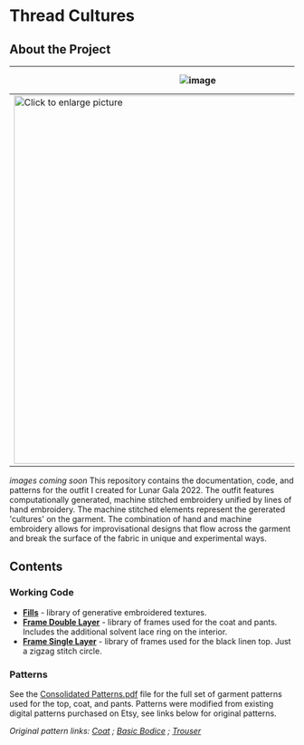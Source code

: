 # Thread Cultures

## About the Project

|![image](https://drive.google.com/uc?export=view&id=1D45cq2MjNhLYnHj9wUVho-mJ3_NZT9wl)               |  ![image](https://drive.google.com/uc?export=view&id=1913oZeBZPBNiUuk8gu3ZSbLBA2l_VQtG)                        |       
|----------------|-------------------------------|
|<a href="https://drive.google.com/uc?export=view&id=1D45cq2MjNhLYnHj9wUVho-mJ3_NZT9wl"><img src="https://drive.google.com/uc?export=view&id=1D45cq2MjNhLYnHj9wUVho-mJ3_NZT9wl" style="width: 650px; max-width: 100%; height: auto" title="Click to enlarge picture" />||

*images coming soon*
This repository contains the documentation, code, and patterns for the outfit I created for Lunar Gala 2022. The outfit features computationally generated, machine stitched embroidery unified by lines of hand embroidery. The machine stitched elements represent the gererated 'cultures' on the garment. The combination of hand and machine embroidery allows for improvisational designs that flow across the garment and break the surface of the fabric in unique and experimental ways.


## Contents
### Working Code
- **[Fills](https://github.com/DavidBPerry/Thread-Cultures_LG-2022/tree/main/WorkingCode/FILLS)** - library of generative embroidered textures. 
- **[Frame Double Layer](https://github.com/DavidBPerry/Thread-Cultures_LG-2022/tree/main/WorkingCode/FRAME_DoubleLayer)** - library of frames used for the coat and pants. Includes the additional solvent lace ring on the interior. 
- **[Frame Single Layer](https://github.com/DavidBPerry/Thread-Cultures_LG-2022/tree/main/WorkingCode/FRAME_SingleLayer)** - library of frames used for the black linen top. Just a zigzag stitch circle.

### Patterns
See the [Consolidated Patterns.pdf](https://github.com/DavidBPerry/Thread-Cultures_LG-2022/blob/main/Patterns/ConsolidatedPatterns.pdf) file for the full set of garment patterns used for the top, coat, and pants. Patterns were modified from existing digital patterns purchased on Etsy, see links below for original patterns.

 *Original pattern links: [Coat](https://www.etsy.com/listing/474777116/pdf-sewing-pattern-women-straight-cut?ref=yr_purchases) ; [Basic Bodice](https://www.etsy.com/listing/963966118/womens-basic-bodice-blocks-size-2-14?ref=yr_purchases) ; [Trouser](https://www.etsy.com/listing/1141542434/womens-basic-trouser-block-size-2-14?ref=yr_purchases)*



